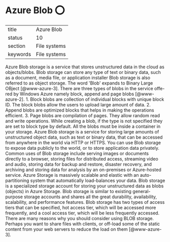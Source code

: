 # Azure Blob :o:


|          |                |
| -------- | -------------- |
| title    | Azure Blob     | 
| status   | 10             |
| section  | File systems   |
| keywords | File systems   |



Azure Blob storage is a service that stores unstructured data in the
cloud as objects/blobs. Blob storage can store any type of text or
binary data, such as a document, media file, or application installer
Blob storage is also referred to as object storage. The word 'Blob'
expands to Binary Large OBject [@www-azure-3]. There are three
types of blobs in the service offe- red by Windows Azure namely block,
append and page blobs [@www-azure-2].  1. Block blobs are
collection of individual blocks with unique block ID.  The block blobs
allow the users to upload large amount of data.  2. Append blobs are
optimized blocks that helps in making the operations efficient.
3. Page blobs are compilation of pages. They allow random read and
write operations. While creating a blob, if the type is not specified
they are set to block type by default. All the blobs must be inside a
container in your storage.  Azure Blob storage is a service for
storing large amounts of unstructured object data, such as text or
binary data, that can be accessed from anywhere in the world via HTTP
or HTTPS. You can use Blob storage to expose data publicly to the
world, or to store application data privately. Common uses of Blob
storage include serving images or documents directly to a browser,
storing files for distributed access, streaming video and audio,
storing data for backup and restore, disaster recovery, and archiving
and storing data for analysis by an on-premises or Azure-hosted
service.  Azure Storage is massively scalable and elastic with an
auto-partitioning system that automatically load-balances your
data. Blob storage is a specialized storage account for storing your
unstructured data as blobs (objects) in Azure Storage. Blob storage is
similar to existing general-purpose storage accounts and shares all
the great durability, availability, scalability, and performance
features. Blob storage has two types of access tiers that can be
specified, hot access tier, which will be accessed more frequently,
and a cool access tier, which will be less frequently accessed. There
are many reasons why you should consider using BLOB storage. Perhaps
you want to share files with clients, or off-load some of the static
content from your web servers to reduce the load on
them [@www-azure-3].



